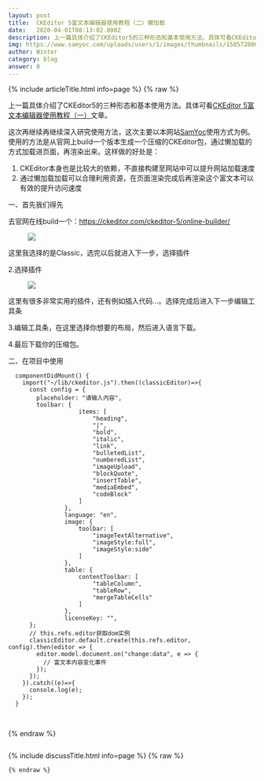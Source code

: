 ```yaml
---
layout: post
title:  CKEditor 5富文本编辑器使用教程（二）懒加载
date:   2020-04-01T08:13:02.000Z
description: 上一篇具体介绍了CKEditor5的三种形态和基本使用方法。具体可看CKEditor 5富文本编辑器使用教程（一）文章。这次再继续再继续深入研究使用方法，这...
img: https://www.samyoc.com/uploads/users/1/images/thumbnails/1585728002470.png
author: Winter
category: blog
answer: 0
---
```

<div class="article-root">
  <div class="article">
    {% include articleTitle.html info=page %}
    {% raw %}
    <div class="article-content"><p>上一篇具体介绍了CKEditor5的三种形态和基本使用方法。具体可看<a href="https://www.samyoc.com/single/137">CKEditor 5富文本编辑器使用教程（一）</a>文章。</p><p>这次再继续再继续深入研究使用方法，这次主要以本网站<a href="https://www.samyoc.com/">SamYoc</a>使用方式为例。使用的方法是从官网上build一个版本生成一个压缩的CKEditor包，通过懒加载的方式加载进页面，再渲染出来。这样做的好处是：</p><ol><li>CKEditor本身也是比较大的依赖，不直接构建至网站中可以提升网站加载速度</li><li>通过懒加载加载可以合理利用资源，在页面渲染完成后再渲染这个富文本可以有效的提升访问速度</li></ol><p>一、首先我们得先</p><p>去官网在线build一个：<a href="https://ckeditor.com/ckeditor-5/online-builder/">https://ckeditor.com/ckeditor-5/online-builder/</a></p><figure class="image"><img src="https://www.samyoc.com/uploads/users/1/images/1585728002470.png"></figure><p>这里我选择的是Classic，选完以后就进入下一步，选择插件</p><p>2.选择插件</p><figure class="image"><img src="https://www.samyoc.com/uploads/users/1/images/1585728091658.png"></figure><p>这里有很多非常实用的插件，还有例如插入代码...。选择完成后进入下一步编辑工具条</p><p>3.编辑工具条，在这里选择你想要的布局，然后进入语言下载。</p><p>4.最后下载你的压缩包。</p><p>二、在项目中使用</p><pre><code class="language-javascript">  componentDidMount() {
    import("~/lib/ckeditor.js").then((classicEditor)=&gt;{
      const config = {
        placeholder: "请输入内容",
        toolbar: {
					items: [
						"heading",
						"|",
						"bold",
						"italic",
						"link",
						"bulletedList",
						"numberedList",
						"imageUpload",
						"blockQuote",
						"insertTable",
						"mediaEmbed",
						"codeBlock"
					]
				},
				language: "en",
				image: {
					toolbar: [
						"imageTextAlternative",
						"imageStyle:full",
						"imageStyle:side"
					]
				},
				table: {
					contentToolbar: [
						"tableColumn",
						"tableRow",
						"mergeTableCells"
					]
				},
				licenseKey: "",
      };
      // this.refs.editor获取dom实例
      classicEditor.default.create(this.refs.editor, config).then(editor =&gt; {
        editor.model.document.on("change:data", e =&gt; {
          // 富文本内容变化事件
        });
      });
    }).catch((e)=&gt;{
      console.log(e);
    });
  }</code></pre><p>&nbsp;</p></div>
    {% endraw %}
  </div>
  <p style="height: 0;width:0;overflow: hidden;"> 第3880篇《CKEditor 5富文本编辑器使用教程（二）懒加载》来自Winter(https://github.com/aiyld/aiyld.github.io)的站点</p>
  <div class="discuss-wrapper">
    {% include discussTitle.html info=page %}
    {% raw %}
    
    {% endraw %}
  </div>
<div>

